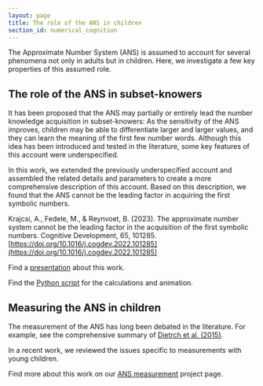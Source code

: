 ```yaml
---
layout: page
title: The role of the ANS in children
section_id: numerical_cognition
---
```


The Approximate Number System (ANS) is assumed to account for several phenomena not only in adults but in children. Here, we investigate a few key properties of this assumed role.

## The role of the ANS in subset-knowers

It has been proposed that the ANS may partially or entirely lead the number knowledge acquisition in subset-knowers: As the sensitivity of the ANS improves, children may be able to differentiate larger and larger values, and they can learn the meaning of the first few number words. Although this idea has been introduced and tested in the literature, some key features of this account were underspecified.

In this work, we extended the previously underspecified account and assembled the related details and parameters to create a more comprehensive description of this account. Based on this description, we found that the ANS cannot be the leading factor in acquiring the first symbolic numbers.

<i class='fa fa-file'></i> Krajcsi, A., Fedele, M., & Reynvoet, B. (2023). The approximate number system cannot be the leading factor in the acquisition of the first symbolic numbers. Cognitive Development, 65, 101285. [https://doi.org/10.1016/j.cogdev.2022.101285](https://doi.org/10.1016/j.cogdev.2022.101285)

<i class='fa fa-desktop'></i> Find a [presentation](https://docs.google.com/presentation/d/1BJ_WJ8OdllLu2uDB4VpTXrZi5mGOC1NWorDxwCwU6Xg/edit?usp=sharing) about this work.

<i class='fa fa-file-code-o'></i> Find the [Python script](https://osf.io/rmubz/) for the calculations and animation.

## Measuring the ANS in children

The measurement of the ANS has long been debated in the literature. For example, see the comprehensive summary of [Dietrch et al. (2015)](https://doi.org/10.3389/fpsyg.2015.00295).

In a recent work, we reviewed the issues specific to measurements with young children.

Find more about this work on our [ANS measurement](ans_measurement) project page.

